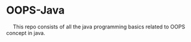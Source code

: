 # OOPS-Java
&emsp; This repo consists of all the java programming basics related to OOPS concept in java.
